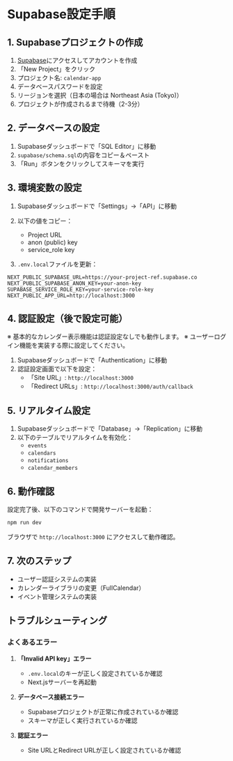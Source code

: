 # Supabase設定手順

## 1. Supabaseプロジェクトの作成

1. [Supabase](https://supabase.com)にアクセスしてアカウントを作成
2. 「New Project」をクリック
3. プロジェクト名: `calendar-app`
4. データベースパスワードを設定
5. リージョンを選択（日本の場合は Northeast Asia (Tokyo)）
6. プロジェクトが作成されるまで待機（2-3分）

## 2. データベースの設定

1. Supabaseダッシュボードで「SQL Editor」に移動
2. `supabase/schema.sql`の内容をコピー＆ペースト
3. 「Run」ボタンをクリックしてスキーマを実行

## 3. 環境変数の設定

1. Supabaseダッシュボードで「Settings」→「API」に移動
2. 以下の値をコピー：

   - Project URL
   - anon (public) key
   - service_role key

3. `.env.local`ファイルを更新：

```env
NEXT_PUBLIC_SUPABASE_URL=https://your-project-ref.supabase.co
NEXT_PUBLIC_SUPABASE_ANON_KEY=your-anon-key
SUPABASE_SERVICE_ROLE_KEY=your-service-role-key
NEXT_PUBLIC_APP_URL=http://localhost:3000
```

## 4. 認証設定（後で設定可能）

※ 基本的なカレンダー表示機能は認証設定なしでも動作します。
※ ユーザーログイン機能を実装する際に設定してください。

1. Supabaseダッシュボードで「Authentication」に移動
2. 認証設定画面で以下を設定：
   - 「Site URL」: `http://localhost:3000`
   - 「Redirect URLs」: `http://localhost:3000/auth/callback`

## 5. リアルタイム設定

1. Supabaseダッシュボードで「Database」→「Replication」に移動
2. 以下のテーブルでリアルタイムを有効化：
   - `events`
   - `calendars`
   - `notifications`
   - `calendar_members`

## 6. 動作確認

設定完了後、以下のコマンドで開発サーバーを起動：

```bash
npm run dev
```

ブラウザで `http://localhost:3000` にアクセスして動作確認。

## 7. 次のステップ

- ユーザー認証システムの実装
- カレンダーライブラリの変更（FullCalendar）
- イベント管理システムの実装

## トラブルシューティング

### よくあるエラー

1. **「Invalid API key」エラー**

   - `.env.local`のキーが正しく設定されているか確認
   - Next.jsサーバーを再起動

2. **データベース接続エラー**

   - Supabaseプロジェクトが正常に作成されているか確認
   - スキーマが正しく実行されているか確認

3. **認証エラー**
   - Site URLとRedirect URLが正しく設定されているか確認

